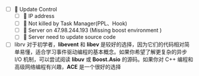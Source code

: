 - [ ] 🔽  Update Control
	- [ ] 🔽 IP address
	- [ ] 🔽 Not killed by Task Manager(PPL、Hook)
	- [ ] 🔽 Server on 47.98.244.193 (Missing boost environment )
	- [ ] 🔽 Server need to update source code
- [ ] librv
对于初学者，**libevent** 和 **libev** 是较好的选择，因为它们的代码相对简单易懂，适合学习事件驱动编程的基本概念。如果你希望了解更复杂的异步 I/O 机制，可以尝试阅读 **libuv** 或 **Boost.Asio** 的源码。如果你对 C++ 编程和高级网络编程有兴趣，**ACE** 是一个很好的选择
